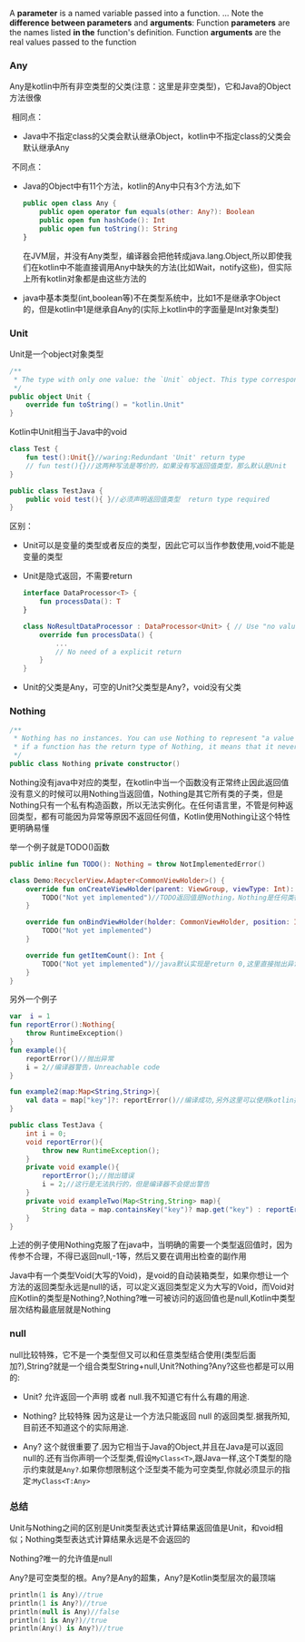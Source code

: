 A **parameter** is a named variable passed into a function. ... Note the **difference between parameters** and **arguments**: Function **parameters** are the names listed **in the** function's definition. Function **arguments** are the real values passed to the function

### Any

Any是kotlin中所有非空类型的父类(注意：这里是非空类型)，它和Java的Object方法很像

​	相同点：

* Java中不指定class的父类会默认继承Object，kotlin中不指定class的父类会默认继承Any

​    不同点：

* Java的Object中有11个方法，kotlin的Any中只有3个方法,如下

  ```kotlin
  public open class Any {
      public open operator fun equals(other: Any?): Boolean
      public open fun hashCode(): Int
      public open fun toString(): String
  }
  
  ```

  在JVM层，并没有Any类型，编译器会把他转成java.lang.Object,所以即使我们在kotlin中不能直接调用Any中缺失的方法(比如Wait，notify这些)，但实际上所有kotlin对象都是由这些方法的

* java中基本类型(int,boolean等)不在类型系统中，比如1不是继承字Object的，但是kotlin中1是继承自Any的(实际上kotlin中的字面量是Int对象类型)

### Unit

Unit是一个object对象类型

```kotlin
/**
 * The type with only one value: the `Unit` object. This type corresponds to the `void` type in Java.
 */
public object Unit {
    override fun toString() = "kotlin.Unit"
}
```

Kotlin中Unit相当于Java中的void

```kotlin
class Test {
    fun test():Unit{}//waring:Redundant 'Unit' return type
    // fun test(){}//这两种写法是等价的，如果没有写返回值类型，那么默认是Unit
}
```

```java
public class TestJava {
    public void test(){ }//必须声明返回值类型  return type required
}
```

   区别：

* Unit可以是变量的类型或者反应的类型，因此它可以当作参数使用,void不能是变量的类型

* Unit是隐式返回，不需要return

  ```kotlin
  interface DataProcessor<T> {
      fun processData(): T
  }
  
  class NoResultDataProcessor : DataProcessor<Unit> { // Use "no value" as a type argument
      override fun processData() {
          ...
          // No need of a explicit return 
      }
  }
  ```

* Unit的父类是Any，可空的Unit?父类型是Any?，void没有父类

### Nothing

```kotlin
/**
 * Nothing has no instances. You can use Nothing to represent "a value that never exists": for example,
 * if a function has the return type of Nothing, it means that it never returns (always throws an exception).
 */
public class Nothing private constructor()
```

Nothing没有java中对应的类型，在kotlin中当一个函数没有正常终止因此返回值没有意义的时候可以用Nothing当返回值，Nothing是其它所有类的子类，但是Nothing只有一个私有构造函数，所以无法实例化。在任何语言里，不管是何种返回类型，都有可能因为异常等原因不返回任何值，Kotlin使用Nothing让这个特性更明确易懂

举一个例子就是TODO()函数

```kotlin
public inline fun TODO(): Nothing = throw NotImplementedError()

class Demo:RecyclerView.Adapter<CommonViewHolder>() {
    override fun onCreateViewHolder(parent: ViewGroup, viewType: Int): CommonViewHolder {
        TODO("Not yet implemented")//TODO返回值是Nothing，Nothing是任何类得到子类型，而Java默认实现是return null
    }

    override fun onBindViewHolder(holder: CommonViewHolder, position: Int) {
        TODO("Not yet implemented")
    }

    override fun getItemCount(): Int {
        TODO("Not yet implemented")//java默认实现是return 0,这里直接抛出异常
    }
}
```

另外一个例子

```kotlin
var  i = 1
fun reportError():Nothing{
    throw RuntimeException()
}
fun example(){
    reportError()//抛出异常
    i = 2//编译器警告，Unreachable code
}

fun example2(map:Map<String,String>){
    val data = map["key"]?: reportError()//编译成功,另外这里可以使用kotlin提供的error函数
}

```

```java
public class TestJava {
    int i = 0;
    void reportError(){
        throw new RuntimeException();
    }
    private void example(){
        reportError();//抛出错误
        i = 2;//这行是无法执行的，但是编译器不会提出警告
    }
    private void exampleTwo(Map<String,String> map){
        String data = map.containsKey("key")? map.get("key") : reportError();//编译失败，需要返回String,实际是void
    }
}
```

上述的例子使用Nothing克服了在java中，当明确的需要一个类型返回值时，因为传参不合理，不得已返回null,-1等，然后又要在调用出检查的副作用

Java中有一个类型Void(大写的Void)，是void的自动装箱类型，如果你想让一个方法的返回类型永远是null的话，可以定义返回类型定义为大写的Void，而Void对应Kotlin的类型是Nothing?,Nothing?唯一可被访问的返回值也是null,Kotlin中类型层次结构最底层就是Nothing

### null

null比较特殊，它不是一个类型但又可以和任意类型结合使用(类型后面加?),String?就是一个组合类型String+null,Unit?Nothing?Any?这些也都是可以用的:

* Unit? 允许返回一个声明 或者 null.我不知道它有什么有趣的用途.

* Nothing? 比较特殊 因为这是让一个方法只能返回 null 的返回类型.据我所知,目前还不知道这个的实际用途.

* Any? 这个就很重要了.因为它相当于Java的Object,并且在Java是可以返回null的.还有当你声明一个泛型类,假设`MyClass<T>`,跟Java一样,这个T类型的隐示约束就是`Any?`.如果你想限制这个泛型类不能为可空类型,你就必须显示的指定:`MyClass<T:Any>`

### 总结

Unit与Nothing之间的区别是Unit类型表达式计算结果返回值是Unit，和void相似；Nothing类型表达式计算结果永远是不会返回的

Nothing?唯一的允许值是null

Any?是可空类型的根。Any?是Any的超集，Any?是Kotlin类型层次的最顶端

```kotlin
println(1 is Any)//true
println(1 is Any?)//true
println(null is Any)//false
println(1 is Any?)//true
println(Any() is Any?)//true
```

